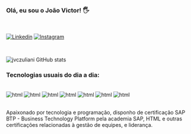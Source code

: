 ### Olá, eu sou o João Victor! 🖐️
<br>

[![Linkedin](https://img.shields.io/badge/LinkedIn-0077B5?style=for-the-badge&logo=linkedin&logoColor=white)](https://www.linkedin.com/in/jo%C3%A3o-victor-casteliano-zuliani-94191415a)
[![Instagram](https://img.shields.io/badge/Instagram-E4405F?style=for-the-badge&logo=instagram&logoColor=white)](https://instagram.com/jvczuliani?utm_medium=copy_link)

<br>

![jvczuliani GitHub stats](https://github-readme-stats.vercel.app/api?username=jvczuliani&show_icons=true&theme=tokyonight)

### Tecnologias usuais do dia a dia:

<div style="display:inline_block"><br/>
<img align="center" alt="html" src="https://img.shields.io/badge/HTML-239120?style=for-the-badge&logo=html5&logoColor=white" />
<img align="center" alt="html" src="https://img.shields.io/badge/Xamarin-3498DB?style=for-the-badge&logo=xamarin&logoColor=white" />
<img align="center" alt="html" src="https://img.shields.io/badge/JavaScript-F7DF1E?style=for-the-badge&logo=javascript&logoColor=black" />
<img align="center" alt="html" src="https://img.shields.io/badge/Python-3776AB?style=for-the-badge&logo=python&logoColor=white" />
<img align="center" alt="html" src="https://img.shields.io/badge/Microsoft_Office-D83B01?style=for-the-badge&logo=microsoft-office&logoColor=white" />
<img align="center" alt="html" src="https://img.shields.io/badge/MySQL-00000F?style=for-the-badge&logo=mysql&logoColor=white" />
<img align="center" alt="html" src="https://img.shields.io/badge/SAP-0FAAFF?style=for-the-badge&logo=sap&logoColor=white" />
</div><br/>

Apaixonado por tecnologia e programação, disponho de certificação SAP BTP - Business Technology Platform pela academia SAP, HTML e outras certificações relacionadas à gestão de equipes, e liderança.
